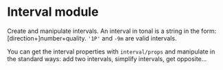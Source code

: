 # Interval module

Create and manipulate intervals. An interval in tonal is a string in the form: [direction+]number+quality. `'1P'` and `-9m` are valid intervals.

You can get the interval properties with `interval/props` and manipulate in the standard ways: add two intervals, simplify intervals, get opposite...
